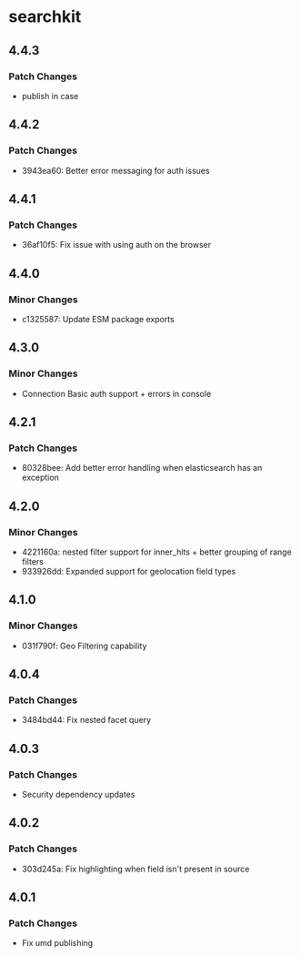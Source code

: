 # searchkit

## 4.4.3

### Patch Changes

- publish in case

## 4.4.2

### Patch Changes

- 3943ea60: Better error messaging for auth issues

## 4.4.1

### Patch Changes

- 36af10f5: Fix issue with using auth on the browser

## 4.4.0

### Minor Changes

- c1325587: Update ESM package exports

## 4.3.0

### Minor Changes

- Connection Basic auth support + errors in console

## 4.2.1

### Patch Changes

- 80328bee: Add better error handling when elasticsearch has an exception

## 4.2.0

### Minor Changes

- 4221160a: nested filter support for inner_hits + better grouping of range filters
- 933926dd: Expanded support for geolocation field types

## 4.1.0

### Minor Changes

- 031f790f: Geo Filtering capability

## 4.0.4

### Patch Changes

- 3484bd44: Fix nested facet query

## 4.0.3

### Patch Changes

- Security dependency updates

## 4.0.2

### Patch Changes

- 303d245a: Fix highlighting when field isn't present in source

## 4.0.1

### Patch Changes

- Fix umd publishing
